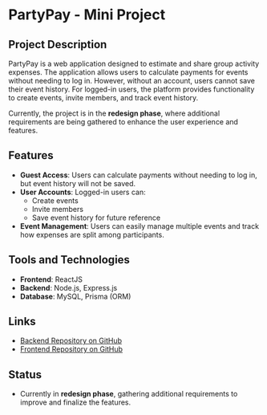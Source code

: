 # PartyPay - Mini Project

## Project Description
PartyPay is a web application designed to estimate and share group activity expenses. The application allows users to calculate payments for events without needing to log in. However, without an account, users cannot save their event history. For logged-in users, the platform provides functionality to create events, invite members, and track event history.

Currently, the project is in the **redesign phase**, where additional requirements are being gathered to enhance the user experience and features.

## Features
- **Guest Access**: Users can calculate payments without needing to log in, but event history will not be saved.
- **User Accounts**: Logged-in users can:
  - Create events
  - Invite members
  - Save event history for future reference
- **Event Management**: Users can easily manage multiple events and track how expenses are split among participants.

## Tools and Technologies
- **Frontend**: ReactJS
- **Backend**: Node.js, Express.js
- **Database**: MySQL, Prisma (ORM)


## Links
- [Backend Repository on GitHub](https://github.com/pavt74an/PartyPay_bn.git)
- [Frontend Repository on GitHub](https://github.com/pavt74an/PartyPay_fn.git)

## Status
- Currently in **redesign phase**, gathering additional requirements to improve and finalize the features.

